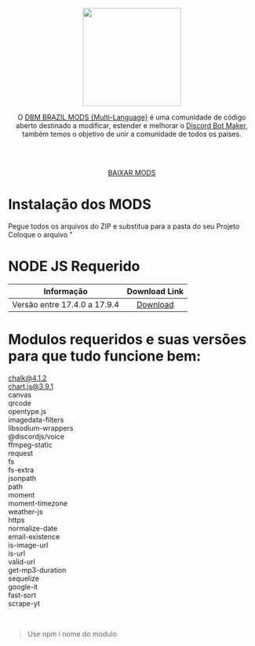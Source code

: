 
 <p align="center"><img height="200" src="https://user-images.githubusercontent.com/106641300/171318631-110c9c46-0e1e-4eb4-b6d5-a901dd5c18df.png"></p>

<p align="center">O <a href="https://discord.gg/HBc9u9tktd">DBM BRAZIL MODS {Multi-Language}</a> é uma comunidade de código aberto destinado a modificar, estender e melhorar o <a href="https://store.steampowered.com/app/682130/Discord_Bot_Maker">Discord Bot Maker</a>, também temos o objetivo de unir a comunidade de todos os países.</p>
<br><br>
<p align="center"><a href="https://github.com/DBM-Mods/Portugues/archive/refs/heads/main.zip">BAIXAR MODS</a></p>


# Instalação dos MODS
Pegue todos os arquivos do ZIP e substitua para a pasta do seu Projeto<br>
Coloque o arquivo "<br>

# NODE JS Requerido

| Informação    |                                                        Download Link                                                         |
| ---------- | :--------------------------------------------------------------------------------------------------------------------------: |
| Versão entre 17.4.0 a 17.9.4    |  [Download](https://nodejs.org/dist/v17.4.0/)   |


# <b>Modulos requeridos e suas versões para que tudo funcione bem:</b><br>
chalk@4.1.2<br>
chart.js@3.9.1<br>
canvas<br>
qrcode<br>
opentype.js<br>
imagedata-filters<br>
libsodium-wrappers<br>
@discordjs/voice<br>
ffmpeg-static<br>
request<br>
fs<br>
fs-extra<br>
jsonpath<br>
path<br>
moment<br>
moment-timezone<br>
weather-js<br>
https<br>
normalize-date<br>
email-existence<br>
is-image-url<br>
is-url<br>
valid-url<br>
get-mp3-duration<br>
sequelize<br>
google-it<br>
fast-sort<br>
scrape-yt<br>

<br>

> Use npm i nome do modulo
